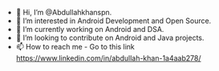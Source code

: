 - 👋 Hi, I’m @Abdullahkhanspn.
- 👀 I’m interested in Android Development and Open Source.
- 🌱 I’m currently working on  Android and DSA.
- 💞️ I’m looking to contribute on Android and Java projects.
- 📫 How to reach me - Go to this link https://www.linkedin.com/in/abdullah-khan-1a4aab278/
